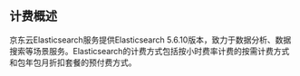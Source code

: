 ## 计费概述
京东云Elasticsearch服务提供Elasticsearch 5.6.10版本，致力于数据分析、数据搜索等场景服务。Elasticsearch的计费方式包括按小时费率计费的按需计费方式和包年包月折扣套餐的预付费方式。
